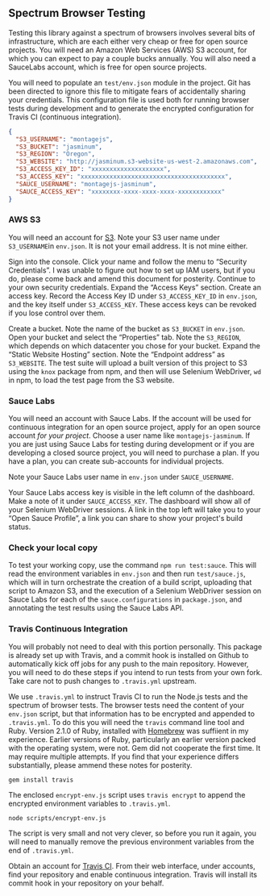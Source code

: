 
## Spectrum Browser Testing

Testing this library against a spectrum of browsers involves several bits of
infrastructure, which are each either very cheap or free for open source projects.
You will need an Amazon Web Services (AWS) S3 account, for which you can expect
to pay a couple bucks annually.
You will also need a SauceLabs account, which is free for open source projects.

You will need to populate an `test/env.json` module in the project.
Git has been directed to ignore this file to mitigate fears of accidentally
sharing your credentials.
This configuration file is used both for running browser tests during
development and to generate the encrypted configuration for Travis CI
(continuous integration).

```json
{
  "S3_USERNAME": "montagejs",
  "S3_BUCKET": "jasminum",
  "S3_REGION": "Oregon",
  "S3_WEBSITE": "http://jasminum.s3-website-us-west-2.amazonaws.com",
  "S3_ACCESS_KEY_ID": "xxxxxxxxxxxxxxxxxxxx",
  "S3_ACCESS_KEY": "xxxxxxxxxxxxxxxxxxxxxxxxxxxxxxxxxxxxxxxx",
  "SAUCE_USERNAME": "montagejs-jasminum",
  "SAUCE_ACCESS_KEY": "xxxxxxxx-xxxx-xxxx-xxxx-xxxxxxxxxxxx"
}
```

### AWS S3

You will need an account for [S3][].
Note your S3 user name under `S3_USERNAME`in `env.json`.
It is not your email address.
It is not mine either.

Sign into the console.
Click your name and follow the menu to “Security Credentials”.
I was unable to figure out how to set up IAM users, but if you do, please come
back and amend this document for posterity.
Continue to your own security credentials.
Expand the “Access Keys” section.  Create an access key.
Record the Access Key ID under `S3_ACCESS_KEY_ID` in `env.json`, and the key
itself under `S3_ACCESS_KEY`.
These access keys can be revoked if you lose control over them.

Create a bucket.
Note the name of the bucket as `S3_BUCKET` in `env.json`.
Open your bucket and select the “Properties” tab.
Note the `S3_REGION`, which depends on which datacenter you chose for your
bucket.
Expand the “Static Website Hosting” section.
Note the “Endpoint address” as `S3_WEBSITE`.
The test suite will upload a built version of this project to S3 using the
`knox` package from npm, and then will use Selenium WebDriver, `wd` in npm, to
load the test page from the S3 website.

[S3]: aws.amazon.com/s3

### Sauce Labs

You will need an account with Sauce Labs.
If the account will be used for continuous integration for an open source
project, apply for an open source account *for your project*.
Choose a user name like `montagejs-jasminum`.
If you are just using Sauce Labs for testing during development or if you are
developing a closed source project, you will need to purchase a plan.
If you have a plan, you can create sub-accounts for individual projects.

Note your Sauce Labs user name in `env.json` under `SAUCE_USERNAME`.

Your Sauce Labs access key is visible in the left column of the dashboard.
Make a note of it under `SAUCE_ACCESS_KEY`.
The dashboard will show all of your Selenium WebDriver sessions.
A link in the top left will take you to your “Open Sauce Profile”, a link you
can share to show your project's build status.

### Check your local copy

To test your working copy, use the command `npm run test:sauce`.
This will read the environment variables in `env.json` and then run
`test/sauce.js`, which will in turn orchestrate the creation of a build script,
uploading that script to Amazon S3, and the execution of a Selenium WebDriver
session on Sauce Labs for each of the `sauce.configurations` in `package.json`,
and annotating the test results using the Sauce Labs API.

### Travis Continuous Integration

You will probably not need to deal with this portion personally.
This package is already set up with Travis, and a commit hook is installed on
Github to automatically kick off jobs for any push to the main repository.
However, you will need to do these steps if you intend to run tests from your
own fork.
Take care not to push changes to `.travis.yml` upstream.

We use `.travis.yml` to instruct Travis CI to run the Node.js tests and the
spectrum of browser tests.
The browser tests need the content of your `env.json` script, but that
information has to be encrypted and appended to `.travis.yml`.
To do this you will need the `travis` command line tool and Ruby.
Version 2.1.0 of Ruby, installed with [Homebrew][1] was suffiient in my
experience.
Earlier versions of Ruby, particularly an earlier version packed with the
operating system, were not. Gem did not cooperate the first time.
It may require multiple attempts.
If you find that your experience differs substantially, please ammend these
notes for posterity.

[1]: http://brew.sh/

```
gem install travis
```

The enclosed `encrypt-env.js` script uses `travis encrypt` to append the
encrypted environment variables to `.travis.yml`.

```
node scripts/encrypt-env.js
```

The script is very small and not very clever, so before you run it again, you
will need to manually remove the previous environment variables from the end of
`.travis.yml`.

Obtain an account for [Travis CI][]. From their web interface, under accounts,
find your repository and enable continuous integration. Travis will install its
commit hook in your repository on your behalf.

[Travis CI]: https://travis-ci.org/

